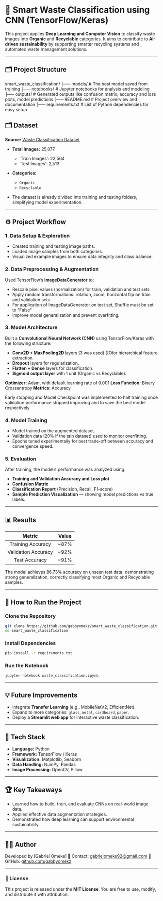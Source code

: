 # 🧠 Smart Waste Classification using CNN (TensorFlow/Keras)

This project applies **Deep Learning and Computer Vision** to classify waste images into **Organic** and **Recyclable** categories. It aims to contribute to **AI-driven sustainability** by supporting smarter recycling systems and automated waste management solutions.

---

## 🗂️  Project Structure
smart_waste_classification/
├── models/             # The best model saved from training
├── notebooks/          # Jupyter notebooks for analysis and modeling
├── outputs/            # Generated outputs like confusion matrix, accuracy and loss plots, model predictions
├── README.md           # Project overview and documentation
├── requirements.txt    # List of Python dependencies for easy setup

## 🗂️ Dataset

**Source:** [Waste Classification Dataset](https://www.kaggle.com/datasets/techsash/waste-classification-data?resource=download)

* **Total Images:** 25,077

  * 'Train Images': 22,564
  * 'Test Images': 2,513

* **Categories:**

  * `Organic`
  * `Recyclable`
* The dataset is already divided into training and testing folders, simplifying model experimentation.

---

## ⚙️ Project Workflow

### 1. Data Setup & Exploration

* Created training and testing image paths.
* Loaded image samples from both categories.
* Visualized example images to ensure data integrity and class balance.

### 2. Data Preprocessing & Augmentation

Used TensorFlow’s **ImageDataGenerator** to:

* Rescale pixel values (normalization) for train, validation and test sets
* Apply random transformations: rotation, zoom, horizontal flip on train and validation sets
* For application of ImageDataGenerator on test set, Shuffle must be set to "False"
* Improve model generalization and prevent overfitting.

### 3. Model Architecture

Built a **Convolutional Neural Network (CNN)** using TensorFlow/Keras with the following structure:

* **Conv2D + MaxPooling2D** layers (3 was used) [[Ofor hierarchical feature extraction.
* **Dropout** layers for regularization.
* **Flatten + Dense** layers for classification.
* **Sigmoid output layer** with 1 unit (Organic vs Recyclable).

**Optimizer:** Adam, with default learning rate of 0.001
**Loss Function:** Binary Crossentropy
**Metrics:** Accuracy

Early stopping and Model Checkpoint was implemented to halt training once validation performance stopped improving and to save the best model respectively 

### 4. Model Training

* Model trained on the augmented dataset.
* Validation data (20% if the tain dataset) used to monitor overfitting.
* Epochs tuned experimentally for best trade-off between accuracy and convergence speed.

### 5. Evaluation

After training, the model’s performance was analyzed using:

* **Training and Validation Accuracy and Loss plot**
* **Confusion Matrix**
* **Classification Report** (Precision, Recall, F1-score)
* **Sample Prediction Visualization** — showing model predictions vs true labels.

---

## 📊 Results

|        Metric       | Value |
| :-----------------: | :---: |
|  Training Accuracy  |  ~87% |
| Validation Accuracy |  ~92% |
|    Test Accuracy    |  ~91% |

The model achieves 86.73% accuracy on unseen test data, demonstrating strong generalization, correctly classifying most Organic and Recyclable samples.

---

## 🚀 How to Run the Project

### Clone the Repository

```bash
git clone https://github.com/gabbyomekz/smart_waste_classification.git
cd smart_waste_classification
```

### Install Dependencies

```bash
pip install -r requirements.txt
```

### Run the Notebook

```bash
jupyter notebook waste_classification.ipynb
```

---

## 💡 Future Improvements

* Integrate **Transfer Learning** (e.g., MobileNetV2, EfficientNet).
* Expand to more categories: `glass`, `metal`, `cardboard`, `paper`.
* Deploy a **Streamlit web app** for interactive waste classification.

---

## 🧰 Tech Stack

* **Language:** Python
* **Framework:** TensorFlow / Keras
* **Visualization:** Matplotlib, Seaborn
* **Data Handling:** NumPy, Pandas
* **Image Processing:** OpenCV, Pillow

---

## 🏆 Key Takeaways

* Learned how to build, train, and evaluate CNNs on real-world image data.
* Applied effective data augmentation strategies.
* Demonstrated how deep learning can support environmental sustainability.

---

## 👨‍💻 Author

Developed by [Gabriel Omeke]
📧 Contact: [gabrielomeke92@gmail.com](mailto:gabrielomeke92@gmail.com)
🔗 GitHub: [github.com/gabbyomekz](https://github.com/gabbyomekz)

---

### 🏁 License

This project is released under the **MIT License**. You are free to use, modify, and distribute it with attribution.


